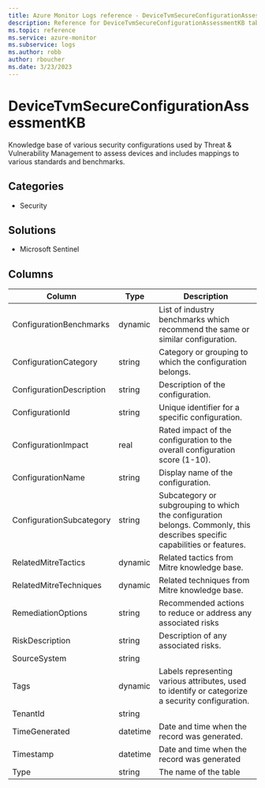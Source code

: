 ```yaml
---
title: Azure Monitor Logs reference - DeviceTvmSecureConfigurationAssessmentKB
description: Reference for DeviceTvmSecureConfigurationAssessmentKB table in Azure Monitor Logs.
ms.topic: reference
ms.service: azure-monitor
ms.subservice: logs
ms.author: robb
author: rboucher
ms.date: 3/23/2023
---
```


# DeviceTvmSecureConfigurationAssessmentKB

 Knowledge base of various security configurations used by Threat & Vulnerability Management to assess devices and includes mappings to various standards and benchmarks.

## Categories

- Security
## Solutions

- Microsoft Sentinel




## Columns

| Column | Type | Description |
| --- | --- | --- |
| ConfigurationBenchmarks | dynamic | List of industry benchmarks which recommend the same or similar configuration. |
| ConfigurationCategory | string | Category or grouping to which the configuration belongs. |
| ConfigurationDescription | string | Description of the configuration. |
| ConfigurationId | string | Unique identifier for a specific configuration. |
| ConfigurationImpact | real | Rated impact of the configuration to the overall configuration score (1-10). |
| ConfigurationName | string | Display name of the configuration. |
| ConfigurationSubcategory | string | Subcategory or subgrouping to which the configuration belongs. Commonly, this describes specific capabilities or features. |
| RelatedMitreTactics | dynamic | Related tactics from Mitre knowledge base. |
| RelatedMitreTechniques | dynamic | Related techniques from Mitre knowledge base. |
| RemediationOptions | string | Recommended actions to reduce or address any associated risks |
| RiskDescription | string | Description of any associated risks. |
| SourceSystem | string |  |
| Tags | dynamic | Labels representing various attributes, used to identify or categorize a security configuration. |
| TenantId | string |  |
| TimeGenerated | datetime | Date and time when the record was generated. |
| Timestamp | datetime | Date and time when the record was generated |
| Type | string | The name of the table |
